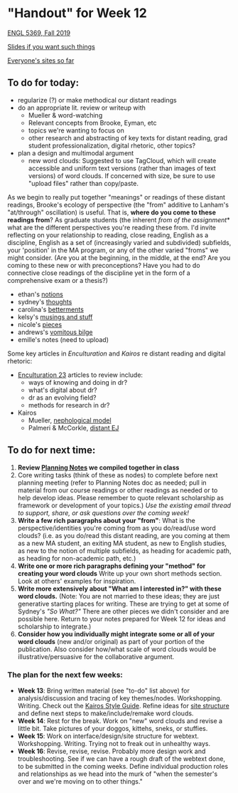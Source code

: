 # "Handout" for Week 12

[ENGL 5369, Fall 2019](calendar.html)

[Slides if you want such things](https://docs.google.com/presentation/d/e/2PACX-1vRufA94YIvpbFkJ2K591QOVPqCeLM5nAcGgkbJ0uiCuOgYeWh5OUR1FXmLTWgReyHFb8yPoLY4kWyb5/pub?start=false&loop=false&delayms=3000)

[Everyone's sites so far](fambly)

## To do for today:

* regularize (?) or make methodical our distant readings
* do an appropriate lit. review or writeup with  
  - Mueller & word-watching
  - Relevant concepts from Brooke, Eyman, etc
  - topics we're wanting to focus on
  - other research and abstracting of key texts for distant reading, grad student professionalization, digital rhetoric, other topics?
* plan a design and multimodal argument
  - new word clouds: Suggested to use TagCloud, which will create accessible and uniform text versions (rather than images of text versions) of word clouds. If concerned with size, be sure to use "upload files" rather than copy/paste.

As we begin to really put together "meanings" or readings of these distant readings, Brooke's ecology of perspective (the "from" additive to Lanham's "at/through" oscillation) is useful. That is, **where do you come to these readings from**? As graduate students (the inherent **from* of the assignment** what are the different perspectives you're reading these from. I'd invite reflecting on your relationship to reading, close reading, English as a discipline, English as a set of (increasingly varied and subdivided) subfields, your 'position' in the MA program, or any of the other varied "froms" we might consider. (Are you at the beginning, in the middle, at the end? Are you coming to these new or with preconceptions? Have you had to do connective close readings of the discipline yet in the form of a comprehensive exam or a thesis?)

- ethan's [notions](https://docs.google.com/document/d/1oQnr_wjPpcY64KUAW0pla6OUQlhS_CKWuAefw3TiyvY/)
- sydney's [thoughts](https://docs.google.com/document/d/1uZX7LUVAr4o4sk4nZHgyaCRgP9j937-E-yvMaBsGlM8)
- carolina's [betterments](https://carolinaavsar.github.io/betterandimproved.html)
- kelsy's [musings and stuff](https://drive.google.com/drive/folders/1fT1KBCOPaiJF7UKhDVLXQqL7a3CwIjek?usp=sharing)
- nicole's [pieces](https://docs.google.com/document/d/1KlkN29W_bfMUKPr2bk9ompI3jjN_AJCQQbSCC23kCCI)
- andrews's [vomitous bilge](https://docs.google.com/document/d/1RMWf7T6p5OIP41DCMxy_V0DdnDTXhpcp9RmNw2mHzk8)
- emille's notes (need to upload)

Some key articles in *Enculturation* and *Kairos* re distant reading and digital rhetoric:
- [Enculturation 23](http://enculturation.net/23) articles to review include:
  - ways of knowing and doing in dr?
  - what's digital about dr?
  - dr as an evolving field?
  - methods for research in dr?
- Kairos
  - Mueller, [nephological model](http://kairos.technorhetoric.net/16.2/topoi/mueller/)
  - Palmeri & McCorkle, [distant EJ](http://kairos.technorhetoric.net/22.2/topoi/palmeri-mccorkle/methodology.html)

## To do for next time:

1. **Review [Planning Notes](https://docs.google.com/document/d/1O3eqoKboW5nIjoE4JwylVwixWGf2yGDamUGwuYlfUBA/edit?usp=sharing) we compiled together in class**
2. Core writing tasks (think of these as nodes) to complete before next planning meeting (refer to Planning Notes doc as needed; pull in material from our course readings or other readings as needed or to help develop ideas. Please remember to quote relevant scholarship as framework or development of your topics.) *Use the existing email thread to support, share, or ask questions over the coming week!*
  1. **Write a few rich paragraphs about your "from"**: What is the perspective/identities you're coming from as you do/read/use word clouds? (i.e. as you do/read this distant reading, are you coming at them as a new MA student, an exiting MA student, as new to English studies, as new to the notion of multiple subfields, as heading for academic path, as heading for non-academic path, etc.)
  2. **Write one or more rich paragraphs defining your "method" for creating your word clouds** Write up your own short methods section. Look at others' examples for inspiration.
  3. **Write more extensively about "What am I interested in?" with these word clouds.** (Note: You are not married to these ideas; they are just generative starting places for writing. These are trying to get at some of Sydney's *"So What?"* There are other pieces we didn't consider and are possible here. Return to your notes prepared for Week 12 for ideas and scholarship to integrate.)
  4. **Consider how you individually might integrate some or all of your word clouds** (new and/or original) as part of your portion of the publication. Also consider how/what scale of word clouds would be illustrative/persuasive for the collaborative argument.

### The plan for the next few weeks:
  - **Week 13**: Bring written material (see "to-do" list above) for analysis/discussion and tracing of key themes/nodes. Workshopping. Writing. Check out the [Kairos Style Guide](http://kairos.technorhetoric.net/styleguide.html). Refine ideas for [site structure](https://webstyleguide.com/wsg3/3-information-architecture/3-site-structure.html) and define next steps to make/include/remake word clouds.
  - **Week 14**: Rest for the break. Work on "new" word clouds and revise a little bit. Take pictures of your doggos, kittehs, sneks, or stuffies.
  - **Week 15**: Work on interface/design/site structure for webtext. Workshopping. Writing. Trying not to freak out in unhealthy ways.
  - **Week 16**: Revise, revise, revise. Probably more design work and troubleshooting. See if we can have a rough draft of the webtext done, to be submitted in the coming weeks. Define individual production roles and relationships as we head into the murk of "when the semester's over and we're moving on to other things."
